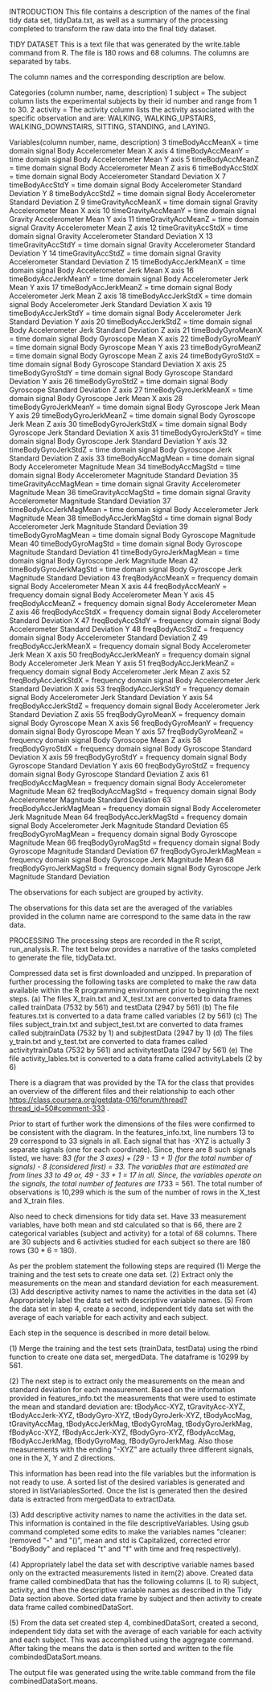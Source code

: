 INTRODUCTION
This file contains a description of the names of the final tidy data set, tidyData.txt, as well as a summary of the processing completed to transform the raw data into the final tidy dataset.

TIDY DATASET
This is a text file that was generated by the write.table command from R.  The file is 180 rows and 68 columns.  The columns are separated by tabs.

The column names and the corresponding description are below.

Categories (column number, name, description)
1	subject	=	The subject column lists the experimental subjects by their id number and range from 1 to 30.
2	activity	=	The activity column lists the activity associated with the specific observation and are:  WALKING, WALKING_UPSTAIRS, WALKING_DOWNSTAIRS, SITTING, STANDING, and LAYING.

Variables(column number, name, description)
3	timeBodyAccMeanX	=	time domain signal Body Accelerometer Mean X axis
4	timeBodyAccMeanY	=	time domain signal Body Accelerometer Mean Y axis
5	timeBodyAccMeanZ	=	time domain signal Body Accelerometer Mean Z axis
6	timeBodyAccStdX	=	time domain signal Body Accelerometer Standard Deviation  X
7	timeBodyAccStdY	=	time domain signal Body Accelerometer Standard Deviation  Y
8	timeBodyAccStdZ	=	time domain signal Body Accelerometer Standard Deviation  Z
9	timeGravityAccMeanX	=	time domain signal Gravity Accelerometer Mean X axis
10	timeGravityAccMeanY	=	time domain signal Gravity Accelerometer Mean Y axis
11	timeGravityAccMeanZ	=	time domain signal Gravity Accelerometer Mean Z axis
12	timeGravityAccStdX	=	time domain signal Gravity Accelerometer Standard Deviation  X
13	timeGravityAccStdY	=	time domain signal Gravity Accelerometer Standard Deviation  Y
14	timeGravityAccStdZ	=	time domain signal Gravity Accelerometer Standard Deviation  Z
15	timeBodyAccJerkMeanX	=	time domain signal Body Accelerometer Jerk Mean X axis
16	timeBodyAccJerkMeanY	=	time domain signal Body Accelerometer Jerk Mean Y axis
17	timeBodyAccJerkMeanZ	=	time domain signal Body Accelerometer Jerk Mean Z axis
18	timeBodyAccJerkStdX	=	time domain signal Body Accelerometer Jerk Standard Deviation X axis
19	timeBodyAccJerkStdY	=	time domain signal Body Accelerometer Jerk Standard Deviation Y axis
20	timeBodyAccJerkStdZ	=	time domain signal Body Accelerometer Jerk Standard Deviation Z axis
21	timeBodyGyroMeanX	=	time domain signal Body Gyroscope Mean X axis
22	timeBodyGyroMeanY	=	time domain signal Body Gyroscope Mean Y axis
23	timeBodyGyroMeanZ	=	time domain signal Body Gyroscope Mean Z axis
24	timeBodyGyroStdX	=	time domain signal Body Gyroscope Standard Deviation X axis
25	timeBodyGyroStdY	=	time domain signal Body Gyroscope Standard Deviation Y axis
26	timeBodyGyroStdZ	=	time domain signal Body Gyroscope Standard Deviation Z axis
27	timeBodyGyroJerkMeanX	=	time domain signal Body Gyroscope Jerk Mean X axis
28	timeBodyGyroJerkMeanY	=	time domain signal Body Gyroscope Jerk Mean Y axis
29	timeBodyGyroJerkMeanZ	=	time domain signal Body Gyroscope Jerk Mean Z axis
30	timeBodyGyroJerkStdX	=	time domain signal Body Gyroscope Jerk Standard Deviation X axis
31	timeBodyGyroJerkStdY	=	time domain signal Body Gyroscope Jerk Standard Deviation Y axis
32	timeBodyGyroJerkStdZ	=	time domain signal Body Gyroscope Jerk Standard Deviation Z axis
33	timeBodyAccMagMean	=	time domain signal Body Accelerometer Magnitude Mean
34	timeBodyAccMagStd	=	time domain signal Body Accelerometer Magnitude Standard Deviation
35	timeGravityAccMagMean	=	time domain signal Gravity Accelerometer Magnitude Mean
36	timeGravityAccMagStd	=	time domain signal Gravity Accelerometer Magnitude Standard Deviation
37	timeBodyAccJerkMagMean	=	time domain signal Body Accelerometer Jerk Magnitude Mean
38	timeBodyAccJerkMagStd	=	time domain signal Body Accelerometer Jerk Magnitude Standard Deviation
39	timeBodyGyroMagMean	=	time domain signal Body Gyroscope Magnitude Mean
40	timeBodyGyroMagStd	=	time domain signal Body Gyroscope Magnitude Standard Deviation
41	timeBodyGyroJerkMagMean	=	time domain signal Body Gyroscope Jerk Magnitude Mean
42	timeBodyGyroJerkMagStd	=	time domain signal Body Gyroscope Jerk Magnitude Standard Deviation
43	freqBodyAccMeanX	=	frequency domain signal Body Accelerometer Mean X axis
44	freqBodyAccMeanY	=	frequency domain signal Body Accelerometer Mean Y axis
45	freqBodyAccMeanZ	=	frequency domain signal Body Accelerometer Mean Z axis
46	freqBodyAccStdX	=	frequency domain signal Body Accelerometer Standard Deviation  X
47	freqBodyAccStdY	=	frequency domain signal Body Accelerometer Standard Deviation  Y
48	freqBodyAccStdZ	=	frequency domain signal Body Accelerometer Standard Deviation  Z
49	freqBodyAccJerkMeanX	=	frequency domain signal Body Accelerometer Jerk Mean X axis
50	freqBodyAccJerkMeanY	=	frequency domain signal Body Accelerometer Jerk Mean Y axis
51	freqBodyAccJerkMeanZ	=	frequency domain signal Body Accelerometer Jerk Mean Z axis
52	freqBodyAccJerkStdX	=	frequency domain signal Body Accelerometer Jerk Standard Deviation X axis
53	freqBodyAccJerkStdY	=	frequency domain signal Body Accelerometer Jerk Standard Deviation Y axis
54	freqBodyAccJerkStdZ	=	frequency domain signal Body Accelerometer Jerk Standard Deviation Z axis
55	freqBodyGyroMeanX	=	frequency domain signal Body Gyroscope Mean X axis
56	freqBodyGyroMeanY	=	frequency domain signal Body Gyroscope Mean Y axis
57	freqBodyGyroMeanZ	=	frequency domain signal Body Gyroscope Mean Z axis
58	freqBodyGyroStdX	=	frequency domain signal Body Gyroscope Standard Deviation X axis
59	freqBodyGyroStdY	=	frequency domain signal Body Gyroscope Standard Deviation Y axis
60	freqBodyGyroStdZ	=	frequency domain signal Body Gyroscope Standard Deviation Z axis
61	freqBodyAccMagMean	=	frequency domain signal Body Accelerometer Magnitude Mean
62	freqBodyAccMagStd	=	frequency domain signal Body Accelerometer Magnitude Standard Deviation
63	freqBodyAccJerkMagMean	=	frequency domain signal Body Accelerometer Jerk Magnitude Mean
64	freqBodyAccJerkMagStd	=	frequency domain signal Body Accelerometer Jerk Magnitude Standard Deviation
65	freqBodyGyroMagMean	=	frequency domain signal Body Gyroscope Magnitude Mean
66	freqBodyGyroMagStd	=	frequency domain signal Body Gyroscope Magnitude Standard Deviation
67	freqBodyGyroJerkMagMean	=	frequency domain signal Body Gyroscope Jerk Magnitude Mean
68	freqBodyGyroJerkMagStd	=	frequency domain signal Body Gyroscope Jerk Magnitude Standard Deviation

The observations for each subject are grouped by activity.

The observations for this data set are the averaged of the variables provided in the column name are correspond to the same data in the raw data.


PROCESSING
The processing steps are recorded in the R script, run_analysis.R.  The text below provides a narrative of the tasks completed to generate the file, tidyData.txt.

Compressed data set is first downloaded and unzipped.  In preparation of further processing the following tasks are completed to make the raw data available within the R programming environment prior to beginning the next steps.
(a) The files X_train.txt and X_test.txt are converted to data frames called trainData (7532 by 561) and testData (2947 by 561)
(b) The file features.txt is converted to a data frame called variables (2 by 561)
(c) The files subject_train.txt and subject_test.txt are converted to data frames called subjtrainData (7532 by 1) and subjtestData (2947 by 1)
(d) The files y_train.txt and y_test.txt are converted to data frames called activitytrainData (7532 by 561) and activitytestData (2947 by 561)
(e) The file activity_lables.txt is converted to a data frame called activityLabels (2 by 6)

There is a diagram that was provided by the TA for the class that provides an overview of the different files and their relationship to each other https://class.coursera.org/getdata-016/forum/thread?thread_id=50#comment-333 .  

Prior to start of further work the dimensions of the files were confirmed to be consistent with the diagram.  In the features_info.txt, line numbers 13 to 29 correspond to 33 signals in all. Each signal that has -XYZ is actually 3 separate signals (one for each coordinate).  Since, there are 8 such signals listed, we have:
8*3 (for the 3 axes) + (29 - 13 + 1) (for the total number of signals) - 8 (considered first) = 33.  The variables that are estimated are from lines 33 to 49 or, 49 - 33 + 1 = 17 in all. Since, the variables operate on the signals, the total number of features are 17*33 = 561.  The total number of observations is 10,299 which is the sum of the number of rows in the X_test and X_train files.

Also need to check dimensions for tidy data set.  Have 33 measurement variables, have both mean and std calculated so that is 66, there are 2 categorical variables (subject and activity) for a total of 68 columns.  There are 30 subjects and 6 activities studied for each subject so there are 180 rows (30 * 6 = 180).

As per the problem statement the following steps are required
(1) Merge the training and the test sets to create one data set.
(2) Extract only the measurements on the mean and standard deviation for each measurement. 
(3) Add descriptive activity names to name the activities in the data set
(4) Appropriately label the data set with descriptive variable names. 
(5) From the data set in step 4, create a second, independent tidy data set with the average of each variable for each activity and each subject.

Each step in the sequence is described in more detail below.

(1) Merge the training and the test sets (trainData, testData) using the rbind function to create one data set, mergedData.  The dataframe is 10299 by 561.

(2) The next step is to extract only the measurements on the mean and standard deviation for each measurement.  Based on the information provided in features_info.txt the measurements that were used to estimate the mean and standard deviation are: tBodyAcc-XYZ, tGravityAcc-XYZ, tBodyAccJerk-XYZ, tBodyGyro-XYZ, tBodyGyroJerk-XYZ, tBodyAccMag, tGravityAccMag, tBodyAccJerkMag, tBodyGyroMag, tBodyGyroJerkMag, fBodyAcc-XYZ, fBodyAccJerk-XYZ, fBodyGyro-XYZ, fBodyAccMag, fBodyAccJerkMag, fBodyGyroMag, fBodyGyroJerkMag.  Also those measurements with the ending "-XYZ" are actually three different signals, one in the X, Y and Z directions. 

This information has been read into the file variables but the information is not ready to use.  A sorted list of the desired variables is generated and stored in listVariablesSorted.  Once the list is generated then the desired data is extracted from mergedData to extractData.

(3) Add descriptive activity names to name the activities in the data set.  This information is contained in the file descriptiveVariables.  Using gsub command completed some edits to make the variables names "cleaner: (removed "-" and "()", mean and std is Capitalized, corrected error "BodyBody" and replaced "t" and "f" with time and freq respectively).

(4) Appropriately label the data set with descriptive variable names based only on the extracted measurements listed in item(2) above.  Created data frame called combinedData that has the following columns (L to R) subject, activity, and then the descriptive variable names as described in the Tidy Data section above.  Sorted data frame by subject and then activity to create data frame called combinedDataSort.

(5) From the data set created step 4, combinedDataSort, created a second, independent tidy data set with the average of each variable for each activity and each subject.  This was accomplished using the aggregate command.  After taking the means the data is then sorted and written to the file combindedDataSort.means.

The output file was generated using the write.table command from the file combinedDataSort.means.



